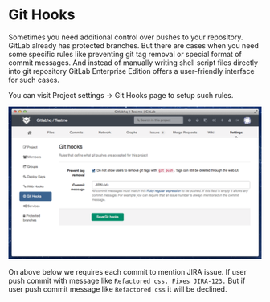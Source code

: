 # Git Hooks

Sometimes you need additional control over pushes to your repository. GitLab already has protected branches. But there are cases when you need some specific rules like preventing git tag removal or special format of commit messages. And instead of manually writing shell script files directly into git repository GitLab Enterprise Edition offers a user-friendly interface for such cases. 

You can visit Project settings -> Git Hooks page to setup such rules. 
 
![screenshot](git_hooks.png)

On above below we requires each commit to mention JIRA issue. If user push commit with message like `Refactored css. Fixes JIRA-123.` But if user push commit message like `Refactored css` it will be declined.